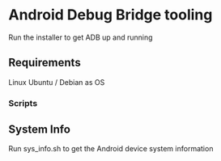 # Android Debug Bridge tooling
Run the installer to get ADB up and running

## Requirements
Linux Ubuntu / Debian as OS

### Scripts

## System Info
Run sys_info.sh to get the Android device system information
